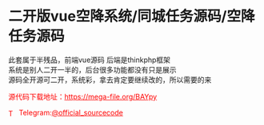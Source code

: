 # 二开版vue空降系统/同城任务源码/空降任务源码

此套属于半残品，前端vue源码 后端是thinkphp框架<br>系统是别人二开一半的，后台很多功能都没有只是展示<br>源码全开源可二开，系统彩，拿去肯定要继续改的，所以需要的来<br>


<p style="color: red;">源代码下载地址：<a href="https://mega-file.org/BAYpy" style="color: red;">https://mega-file.org/BAYpy</a></p><p style="color: red;"><img src="https://cdn-icons-png.flaticon.com/512/2111/2111646.png" alt="Telegram Icon" style="width: 16px; vertical-align: middle; margin-right: 5px;">Telegram:<a href="https://t.me/official_sourcecode" style="color: red;">@official_sourcecode</a></p>